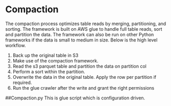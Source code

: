 # Compaction

The compaction process optimizes table reads by merging, partitioning, and sorting. The framework is built on AWS glue to handle full table reads, sort and partition the data. The framework can also be run on other Python frameworks if the data is small to medium in size. Below is the high level workflow.

1. Back up the original table in S3
2. Make use of the compaction framework.
3. Read the s3 parquet table and partition the data on partition col
4. Perform a sort within the partition.
5. Overwrite the data in the original table. Apply the row per partition if required.
6. Run the glue crawler after the write and grant the right permissions


##Compaction.py
This is  glue script which is configuration driven. 